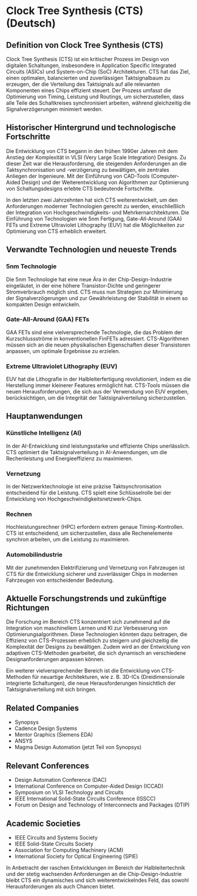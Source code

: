 # Clock Tree Synthesis (CTS) (Deutsch)

## Definition von Clock Tree Synthesis (CTS)

Clock Tree Synthesis (CTS) ist ein kritischer Prozess im Design von digitalen Schaltungen, insbesondere in Application Specific Integrated Circuits (ASICs) und System-on-Chip (SoC) Architekturen. CTS hat das Ziel, einen optimalen, balancierten und zuverlässigen Taktsignalbaum zu erzeugen, der die Verteilung des Taktsignals auf alle relevanten Komponenten eines Chips effizient steuert. Der Prozess umfasst die Optimierung von Timing, Leistung und Routings, um sicherzustellen, dass alle Teile des Schaltkreises synchronisiert arbeiten, während gleichzeitig die Signalverzögerungen minimiert werden.

## Historischer Hintergrund und technologische Fortschritte

Die Entwicklung von CTS begann in den frühen 1990er Jahren mit dem Anstieg der Komplexität in VLSI (Very Large Scale Integration) Designs. Zu dieser Zeit war die Herausforderung, die steigenden Anforderungen an die Taktsynchronisation und -verzögerung zu bewältigen, ein zentrales Anliegen der Ingenieure. Mit der Einführung von CAD-Tools (Computer-Aided Design) und der Weiterentwicklung von Algorithmen zur Optimierung von Schaltungsdesigns erlebte CTS bedeutende Fortschritte.

In den letzten zwei Jahrzehnten hat sich CTS weiterentwickelt, um den Anforderungen moderner Technologien gerecht zu werden, einschließlich der Integration von Hochgeschwindigkeits- und Mehrkernarchitekturen. Die Einführung von Technologien wie 5nm Fertigung, Gate-All-Around (GAA) FETs und Extreme Ultraviolet Lithography (EUV) hat die Möglichkeiten zur Optimierung von CTS erheblich erweitert.

## Verwandte Technologien und neueste Trends

### 5nm Technologie

Die 5nm Technologie hat eine neue Ära in der Chip-Design-Industrie eingeläutet, in der eine höhere Transistor-Dichte und geringerer Stromverbrauch möglich sind. CTS muss nun Strategien zur Minimierung der Signalverzögerungen und zur Gewährleistung der Stabilität in einem so kompakten Design entwickeln.

### Gate-All-Around (GAA) FETs

GAA FETs sind eine vielversprechende Technologie, die das Problem der Kurzschlussströme in konventionellen FinFETs adressiert. CTS-Algorithmen müssen sich an die neuen physikalischen Eigenschaften dieser Transistoren anpassen, um optimale Ergebnisse zu erzielen.

### Extreme Ultraviolet Lithography (EUV)

EUV hat die Lithografie in der Halbleiterfertigung revolutioniert, indem es die Herstellung immer kleinerer Features ermöglicht hat. CTS-Tools müssen die neuen Herausforderungen, die sich aus der Verwendung von EUV ergeben, berücksichtigen, um die Integrität der Taktsignalverteilung sicherzustellen.

## Hauptanwendungen

### Künstliche Intelligenz (AI)

In der AI-Entwicklung sind leistungsstarke und effiziente Chips unerlässlich. CTS optimiert die Taktsignalverteilung in AI-Anwendungen, um die Rechenleistung und Energieeffizienz zu maximieren.

### Vernetzung

In der Netzwerktechnologie ist eine präzise Taktsynchronisation entscheidend für die Leistung. CTS spielt eine Schlüsselrolle bei der Entwicklung von Hochgeschwindigkeitsnetzwerk-Chips.

### Rechnen

Hochleistungsrechner (HPC) erfordern extrem genaue Timing-Kontrollen. CTS ist entscheidend, um sicherzustellen, dass alle Rechenelemente synchron arbeiten, um die Leistung zu maximieren.

### Automobilindustrie

Mit der zunehmenden Elektrifizierung und Vernetzung von Fahrzeugen ist CTS für die Entwicklung sicherer und zuverlässiger Chips in modernen Fahrzeugen von entscheidender Bedeutung.

## Aktuelle Forschungstrends und zukünftige Richtungen

Die Forschung im Bereich CTS konzentriert sich zunehmend auf die Integration von maschinellem Lernen und KI zur Verbesserung von Optimierungsalgorithmen. Diese Technologien könnten dazu beitragen, die Effizienz von CTS-Prozessen erheblich zu steigern und gleichzeitig die Komplexität der Designs zu bewältigen. Zudem wird an der Entwicklung von adaptiven CTS-Methoden gearbeitet, die sich dynamisch an verschiedene Designanforderungen anpassen können.

Ein weiterer vielversprechender Bereich ist die Entwicklung von CTS-Methoden für neuartige Architekturen, wie z. B. 3D-ICs (Dreidimensionale integrierte Schaltungen), die neue Herausforderungen hinsichtlich der Taktsignalverteilung mit sich bringen.

## Related Companies

- Synopsys
- Cadence Design Systems
- Mentor Graphics (Siemens EDA)
- ANSYS
- Magma Design Automation (jetzt Teil von Synopsys)

## Relevant Conferences

- Design Automation Conference (DAC)
- International Conference on Computer-Aided Design (ICCAD)
- Symposium on VLSI Technology and Circuits
- IEEE International Solid-State Circuits Conference (ISSCC)
- Forum on Design and Technology of Interconnects and Packages (DTIP)

## Academic Societies

- IEEE Circuits and Systems Society
- IEEE Solid-State Circuits Society
- Association for Computing Machinery (ACM)
- International Society for Optical Engineering (SPIE)

In Anbetracht der raschen Entwicklungen im Bereich der Halbleitertechnik und der stetig wachsenden Anforderungen an die Chip-Design-Industrie bleibt CTS ein dynamisches und sich weiterentwickelndes Feld, das sowohl Herausforderungen als auch Chancen bietet.